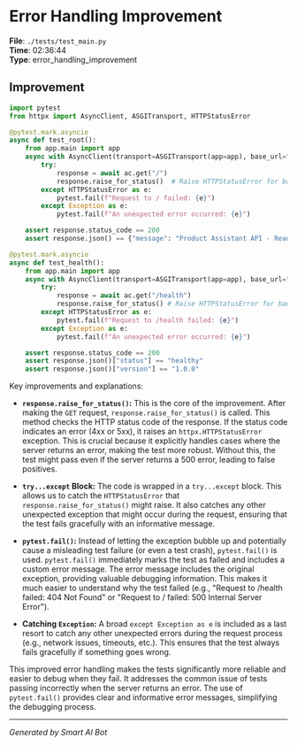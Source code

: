 # Error Handling Improvement

**File**: `./tests/test_main.py`  
**Time**: 02:36:44  
**Type**: error_handling_improvement

## Improvement

```python
import pytest
from httpx import AsyncClient, ASGITransport, HTTPStatusError

@pytest.mark.asyncio
async def test_root():
    from app.main import app
    async with AsyncClient(transport=ASGITransport(app=app), base_url="http://test") as ac:
        try:
            response = await ac.get("/")
            response.raise_for_status()  # Raise HTTPStatusError for bad responses (4xx or 5xx)
        except HTTPStatusError as e:
            pytest.fail(f"Request to / failed: {e}")
        except Exception as e:
            pytest.fail(f"An unexpected error occurred: {e}")

    assert response.status_code == 200
    assert response.json() == {"message": "Product Assistant API - Ready to help you find products"}

@pytest.mark.asyncio
async def test_health():
    from app.main import app
    async with AsyncClient(transport=ASGITransport(app=app), base_url="http://test") as ac:
        try:
            response = await ac.get("/health")
            response.raise_for_status() # Raise HTTPStatusError for bad responses (4xx or 5xx)
        except HTTPStatusError as e:
            pytest.fail(f"Request to /health failed: {e}")
        except Exception as e:
            pytest.fail(f"An unexpected error occurred: {e}")

    assert response.status_code == 200
    assert response.json()["status"] == "healthy"
    assert response.json()["version"] == "1.0.0"
```

Key improvements and explanations:

* **`response.raise_for_status()`:** This is the core of the improvement.  After making the `GET` request, `response.raise_for_status()` is called.  This method checks the HTTP status code of the response.  If the status code indicates an error (4xx or 5xx), it raises an `httpx.HTTPStatusError` exception.  This is crucial because it explicitly handles cases where the server returns an error, making the test more robust.  Without this, the test might pass even if the server returns a 500 error, leading to false positives.

* **`try...except` Block:**  The code is wrapped in a `try...except` block. This allows us to catch the `HTTPStatusError` that `response.raise_for_status()` might raise. It also catches any other unexpected exception that might occur during the request, ensuring that the test fails gracefully with an informative message.

* **`pytest.fail()`:** Instead of letting the exception bubble up and potentially cause a misleading test failure (or even a test crash), `pytest.fail()` is used.  `pytest.fail()` immediately marks the test as failed and includes a custom error message.  The error message includes the original exception, providing valuable debugging information.  This makes it much easier to understand why the test failed (e.g., "Request to /health failed: 404 Not Found" or "Request to / failed: 500 Internal Server Error").

* **Catching `Exception`:** A broad `except Exception as e` is included as a last resort to catch any other unexpected errors during the request process (e.g., network issues, timeouts, etc.).  This ensures that the test always fails gracefully if something goes wrong.

This improved error handling makes the tests significantly more reliable and easier to debug when they fail.  It addresses the common issue of tests passing incorrectly when the server returns an error.  The use of `pytest.fail()` provides clear and informative error messages, simplifying the debugging process.

---
*Generated by Smart AI Bot*
